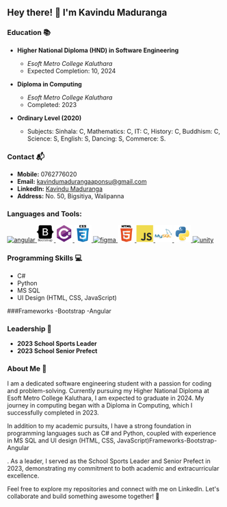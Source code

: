 ## Hey there! 👋 I'm Kavindu Maduranga

### Education 📚
- **Higher National Diploma (HND) in Software Engineering**
  - *Esoft Metro College Kaluthara*
  - Expected Completion: 10, 2024

- **Diploma in Computing**
  - *Esoft Metro College Kaluthara*
  - Completed: 2023

- **Ordinary Level (2020)**
  - Subjects: Sinhala: C, Mathematics: C, IT: C, History: C, Buddhism: C, Science: S, English: S, Dancing: S, Commerce: S.

### Contact 📬
- **Mobile:** 0762776020
- **Email:** kavindumadurangaaponsu@gmail.com
- **LinkedIn:** [Kavindu Maduranga](https://www.linkedin.com/in/kavindu-maduranga-95a195280)
- **Address:** No. 50, Bigsitiya, Walipanna

<p align="left">
</p>

<h3 align="left">Languages and Tools:</h3>
<p align="left"> <a href="https://angular.io" target="_blank" rel="noreferrer"> <img src="https://angular.io/assets/images/logos/angular/angular.svg" alt="angular" width="40" height="40"/> </a> <a href="https://getbootstrap.com" target="_blank" rel="noreferrer"> <img src="https://raw.githubusercontent.com/devicons/devicon/master/icons/bootstrap/bootstrap-plain-wordmark.svg" alt="bootstrap" width="40" height="40"/> </a> <a href="https://www.w3schools.com/cs/" target="_blank" rel="noreferrer"> <img src="https://raw.githubusercontent.com/devicons/devicon/master/icons/csharp/csharp-original.svg" alt="csharp" width="40" height="40"/> </a> <a href="https://www.w3schools.com/css/" target="_blank" rel="noreferrer"> <img src="https://raw.githubusercontent.com/devicons/devicon/master/icons/css3/css3-original-wordmark.svg" alt="css3" width="40" height="40"/> </a> <a href="https://www.figma.com/" target="_blank" rel="noreferrer"> <img src="https://www.vectorlogo.zone/logos/figma/figma-icon.svg" alt="figma" width="40" height="40"/> </a> <a href="https://www.w3.org/html/" target="_blank" rel="noreferrer"> <img src="https://raw.githubusercontent.com/devicons/devicon/master/icons/html5/html5-original-wordmark.svg" alt="html5" width="40" height="40"/> </a> <a href="https://developer.mozilla.org/en-US/docs/Web/JavaScript" target="_blank" rel="noreferrer"> <img src="https://raw.githubusercontent.com/devicons/devicon/master/icons/javascript/javascript-original.svg" alt="javascript" width="40" height="40"/> </a> <a href="https://www.mysql.com/" target="_blank" rel="noreferrer"> <img src="https://raw.githubusercontent.com/devicons/devicon/master/icons/mysql/mysql-original-wordmark.svg" alt="mysql" width="40" height="40"/> </a> <a href="https://www.python.org" target="_blank" rel="noreferrer"> <img src="https://raw.githubusercontent.com/devicons/devicon/master/icons/python/python-original.svg" alt="python" width="40" height="40"/> </a> <a href="https://unity.com/" target="_blank" rel="noreferrer"> <img src="https://www.vectorlogo.zone/logos/unity3d/unity3d-icon.svg" alt="unity" width="40" height="40"/> </a> </p>

### Programming Skills 💻
- C#
- Python
- MS SQL
- UI Design (HTML, CSS, JavaScript)

###Frameworks
-Bootstrap 
-Angular

### Leadership 🚀
- **2023 School Sports Leader**
- **2023 School Senior Prefect**

### About Me 🌟
I am a dedicated software engineering student with a passion for coding and problem-solving. Currently pursuing my Higher National Diploma at Esoft Metro College Kaluthara, I am expected to graduate in 2024. My journey in computing began with a Diploma in Computing, which I successfully completed in 2023.

In addition to my academic pursuits, I have a strong foundation in programming languages such as C# and Python, coupled with experience in MS SQL and UI design (HTML, CSS, JavaScript)Frameworks-Bootstrap-Angular

. As a leader, I served as the School Sports Leader and Senior Prefect in 2023, demonstrating my commitment to both academic and extracurricular excellence.

Feel free to explore my repositories and connect with me on LinkedIn. Let's collaborate and build something awesome together! 🚀

<!---
gmandroroshe/gmandroroshe is a ✨ special ✨ repository because its `README.md` (this file) appears on your GitHub profile.
You can click the Preview link to take a look at your changes.
--->
